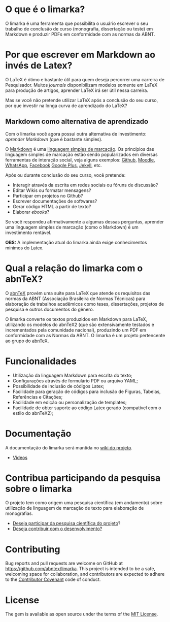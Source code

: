 # O que é o limarka?

O limarka é uma ferramenta que possibilita o usuário escrever o seu trabalho de conclusão de curso (monografia, dissertação ou teste) em Markdown e produzir PDFs em conformidade com as normas da ABNT.

# Por que escrever em Markdown ao invés de Latex?

O LaTeX é ótimo e bastante útil para quem deseja percorrer uma carreira de Pesquisador. Muitos *journals* disponibilizam modelos somente em LaTeX para produção de artigos, aprender LaTeX irá ser útil nessa carreira.

Mas se você não pretende utilizar LaTeX após a conclusão do seu curso, por que investir na longa curva de aprendizado do LaTeX?

## Markdown como alternativa de aprendizado

Com o limarka você agora possui outra alternativa de investimento: *aprender Markdown* (que é bastante simples).

O [Markdown](https://pt.wikipedia.org/wiki/Markdown) é uma [linguagem simples de marcação](https://en.wikipedia.org/wiki/Lightweight_markup_language). Os princípios das linguagem simples de marcação estão sendo popularizados em diversas ferramentas de interação social, veja alguns exemplos: [Github](https://help.github.com/articles/basic-writing-and-formatting-syntax/), [Moodle](https://docs.moodle.org/23/en/Markdown), [WhatsApp](https://www.whatsapp.com/faq/en/general/26000002), [Facebook](http://wersm.com/facebook-is-testing-rich-text-formatting-with-markdown/) [Google Plus](https://plus.google.com/+SarahHill/posts/TWYwPctEpJp), [Jekyll](http://jekyllrb.com), etc.

Após ou durante conclusão do seu curso, você pretende:

- Interagir através da escrita em redes sociais ou fóruns de discussão?
- Editar Wikis ou formatar mensagens?
- Participar em projetos no Github?
- Escrever documentações de softwares?
- Gerar código HTML a partir de texto?
- Elaborar *ebooks*?

Se você respondeu afirmativamente a algumas dessas perguntas, aprender uma linguagem simples de marcação (como o Markdown) é um investimento rentável.

**OBS:** A implementação atual do limarka ainda exige conhecimentos mínimos do Latex.

# Qual a relação do limarka com o abnTeX?

O [abnTeX](https://github.com/abntex) provém  uma suíte para LaTeX que atende os requisitos das normas da ABNT (Associação Brasileira de Normas Técnicas) para elaboração de trabalhos acadêmicos como teses, dissertações, projetos de pesquisa e outros documentos do gênero.

O limarka converte os textos produzidos em Markdown para LaTeX, utilizando os modelos do abnTeX2 (que são extensivamente testados e incrementados pela comunidade nacional), produzindo um PDF em conformidade com as Normas da ABNT. O limarka é um projeto pertencente ao grupo do [abnTeX](https://github.com/abntex).

# Funcionalidades

- Utilização da linguagem Markdown para escrita do texto;
- Configurações através de formulário PDF ou arquivo YAML;
- Possibilidade de inclusão de códigos Latex;
- Facilidade para geração de códigos para inclusão de Figuras, Tabelas, Referências e Citações;
- Facilidade em edição ou personalização de templates;
- Facilidade de obter suporte ao código Latex gerado (compatível com o estilo do abnTeX2);

# Documentação

A documentação do limarka será mantida no [wiki do projeto](https://github.com/abntex/limarka/wiki).

- [Vídeos](https://www.youtube.com/playlist?list=PLTnAY6TvPRKK6OgGYy3UA0oFdfCfRZesY)

# Contribua participando da pesquisa sobre o limarka

O projeto tem como origem uma pesquisa científica (em andamento) sobre utilização de linguagem de marcação de texto para elaboração de monografias.

- [Deseja participar da pesquisa científica do projeto](https://docs.google.com/forms/d/e/1FAIpQLSeNjcfJx0HQuR1p4d7moeJSL0gg25dGw0gepIBtyf6XdV9Zxw/viewform)?
- [Deseja contribuir com o desenvolvimento?](https://github.com/abntex/limarka/wiki/Desenvolvimento)

# Contributing

Bug reports and pull requests are welcome on GitHub at https://github.com/abntex/limarka. This project is intended to be a safe, welcoming space for collaboration, and contributors are expected to adhere to the [Contributor Covenant](http://contributor-covenant.org) code of conduct.

# License

The gem is available as open source under the terms of the [MIT License](http://opensource.org/licenses/MIT).
